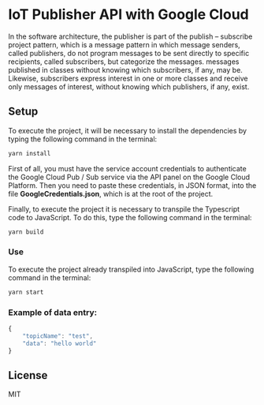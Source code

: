 # IoT Publisher API with Google Cloud

In the software architecture, the publisher is part of the publish – subscribe project pattern, which is a message pattern in which message senders, called publishers, do not program messages to be sent directly to specific recipients, called subscribers, but categorize the messages. messages published in classes without knowing which subscribers, if any, may be. Likewise, subscribers express interest in one or more classes and receive only messages of interest, without knowing which publishers, if any, exist.

## Setup

To execute the project, it will be necessary to install the dependencies by typing the following command in the terminal:

```bash
yarn install
```

First of all, you must have the service account credentials to authenticate the Google Cloud Pub / Sub service via the API panel on the Google Cloud Platform. Then you need to paste these credentials, in JSON format, into the file **GoogleCredentials.json**, which is at the root of the project.

Finally, to execute the project it is necessary to transpile the Typescript code to JavaScript. To do this, type the following command in the terminal:

```bash
yarn build
```

### Use

To execute the project already transpiled into JavaScript, type the following command in the terminal:

```bash
yarn start
```

### Example of data entry:

```javascript
{
	"topicName": "test",
	"data": "hello world"
}
```

## License

MIT
